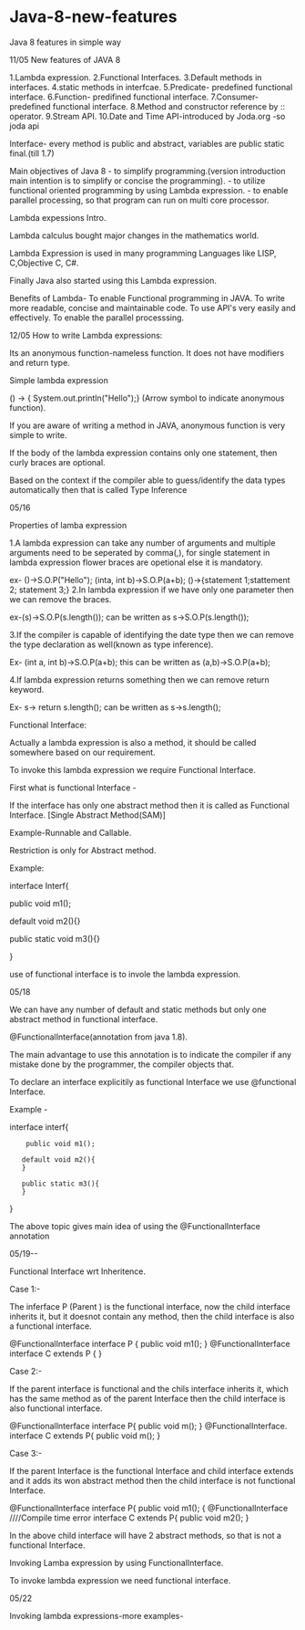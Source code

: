 # Java-8-new-features

Java 8 features in simple way

11/05
New features of JAVA 8

1.Lambda expression.
2.Functional Interfaces.
3.Default methods in interfaces.
4.static methods in interfcae.
5.Predicate- predefined functional interface.
6.Function- predifined functional interface.
7.Consumer- predefined functional interface.
8.Method and constructor reference by :: operator.
9.Stream API.
10.Date and Time API-introduced by Joda.org -so joda api
 

Interface- every method is public and abstract, variables are public static final.(till 1.7)

Main objectives of Java 8 - to simplify programming.(version introduction main intention is to simplify or concise the programming).
                          - to utilize functional oriented programming by using Lambda expression.
                          - to enable parallel processing, so that program can run on multi core processor. 


Lambda expessions Intro.

Lambda calculus bought major changes in the mathematics world.

Lambda Expression is used in many programming Languages like LISP, C,Objective C, C#.

Finally Java also started using this Lambda expression.


Benefits of Lambda- To enable Functional programming in JAVA.
                    To write more readable, concise and maintainable code.
                    To use API's very easily and effectively.
                    To enable the parallel processsing.
                    
 
 12/05
 How to write Lambda expressions:

Its an anonymous function-nameless function. It does not have modifiers and return type.

Simple lambda expression

() -> { System.out.println("Hello");} (Arrow symbol to indicate anonymous function).

If you are aware of writing a method in JAVA, anonymous function is very simple to write.

If the body of the lambda expression contains only one statement, then curly braces are optional.

Based on the context if the compiler able to guess/identify the data types automatically then that is called Type Inference


05/16

Properties of lamba expression

1.A lambda expression can take any number of arguments and multiple arguments need to be seperated by comma(,), for single statement in lambda expression flower braces are opetional else it is mandatory.

ex- ()->S.O.P("Hello");
(inta, int b)->S.O.P(a+b);
()->{statement 1;stattement 2; statement 3;}
2.In lambda expression if we have only one parameter then we can remove the braces.

ex-(s)->S.O.P(s.length()); can be written as s->S.O.P(s.length());

3.If the compiler is capable of identifying the date type then we can remove the type declaration as well(known as type inference).

Ex- (int a, int b)->S.O.P(a+b); this can be written as (a,b)->S.O.P(a+b);

4.If lambda expression returns something then we can remove return keyword.

Ex- s-> return s.length(); can be written as s->s.length();

Functional Interface:

Actually a lambda expression is also a method, it should be called somewhere based on our requirement.

To invoke this lambda expression we require Functional Interface.

First what is functional Interface -

If the interface has only one abstract method then it is called as Functional Interface. [Single Abstract Method(SAM)]

Example-Runnable and Callable.

Restriction is only for Abstract method.

Example:

interface Interf{

public void m1();

default void m2(){}

public static void m3(){}

}


use of functional interface is to invole the lambda expression.

05/18

We can have any number of default and static methods but only one abstract method in functional interface.

@FunctionalInterface(annotation from java 1.8).

The main advantage to use this annotation is to indicate the compiler if any mistake done by the programmer, the compiler objects that.

To declare an interface explicitily as functional Interface we use @functional Interface.

Example -

interface interf{
        
        public void m1();
        
       default void m2(){
       }
       
       public static m3(){
       }
  }
  
  The above topic gives main idea of using the @FunctionalInterface annotation


05/19--

Functional Interface wrt Inheritence.

Case 1:-

The inferface P (Parent ) is the functional interface, now the child interface inherits it, but it doesnot contain any method, then the child interface is also a functional interface.

@FunctionalInterface
interface P
{
public void m1();
}
@FunctionalInterface
interface C extends P
{
}

Case 2:-

If the parent interface is functional and the chils interface inherits it, which has the same method as of the parent Interface then the child interface is also functional interface.

@FunctionalInterface
interface P{
public void m();
}
@FunctionalInterface.
interface C extends P{
public void m();
}

Case 3:-

If the parent Interface is the functional Interface and child interface extends and it adds its won abstract method then the child interface is not functional Interface.

@FunctionalInterface
interface P{
public void m1();
{
@FunctionalInterface ////Compile time error
interface C extends P{
public void m2();
}

In the above child interface will have 2 abstract methods, so that is  not a functional Interface.

Invoking Lamba expression by using FunctionalInterface.


To invoke lambda expression we need functional interface.

05/22

Invoking lambda expressions-more examples-















